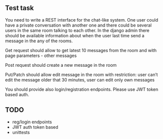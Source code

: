 ## Test task
You need to write a REST interface for the chat-like system. One user could have a private conversation with another one and there could be several users in the same room talking to each other. In the django admin there should be available information about when the user last time send a message in the any of the rooms.

Get request should allow to get latest 10 messages from the room and with page parameters - other messages

Post request should create a new message in the room

Put/Patch should allow edit message in the room with restriction: user can’t edit the message older that 30 minutes, user can edit only own messages

You should provide also login/registration endpoints. Please use JWT token based auth.

## TODO
* reg/login endpoints
* JWT auth token based
* unittests

